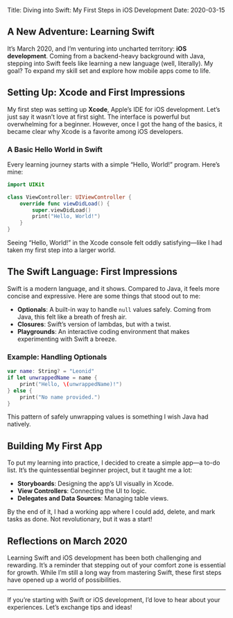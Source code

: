 Title: Diving into Swift: My First Steps in iOS Development
Date: 2020-03-15

## A New Adventure: Learning Swift

It’s March 2020, and I’m venturing into uncharted territory: **iOS development**. Coming from a backend-heavy background with Java, stepping into Swift feels like learning a new language (well, literally). My goal? To expand my skill set and explore how mobile apps come to life.

## Setting Up: Xcode and First Impressions

My first step was setting up **Xcode**, Apple’s IDE for iOS development. Let’s just say it wasn’t love at first sight. The interface is powerful but overwhelming for a beginner. However, once I got the hang of the basics, it became clear why Xcode is a favorite among iOS developers.

### A Basic Hello World in Swift

Every learning journey starts with a simple “Hello, World!” program. Here’s mine:

```swift
import UIKit

class ViewController: UIViewController {
    override func viewDidLoad() {
        super.viewDidLoad()
        print("Hello, World!")
    }
}
```

Seeing “Hello, World!” in the Xcode console felt oddly satisfying—like I had taken my first step into a larger world.

## The Swift Language: First Impressions

Swift is a modern language, and it shows. Compared to Java, it feels more concise and expressive. Here are some things that stood out to me:
- **Optionals**: A built-in way to handle `null` values safely. Coming from Java, this felt like a breath of fresh air.
- **Closures**: Swift’s version of lambdas, but with a twist.
- **Playgrounds**: An interactive coding environment that makes experimenting with Swift a breeze.

### Example: Handling Optionals

```swift
var name: String? = "Leonid"
if let unwrappedName = name {
    print("Hello, \(unwrappedName)!")
} else {
    print("No name provided.")
}
```

This pattern of safely unwrapping values is something I wish Java had natively.

## Building My First App

To put my learning into practice, I decided to create a simple app—a to-do list. It’s the quintessential beginner project, but it taught me a lot:
- **Storyboards**: Designing the app’s UI visually in Xcode.
- **View Controllers**: Connecting the UI to logic.
- **Delegates and Data Sources**: Managing table views.

By the end of it, I had a working app where I could add, delete, and mark tasks as done. Not revolutionary, but it was a start!

## Reflections on March 2020

Learning Swift and iOS development has been both challenging and rewarding. It’s a reminder that stepping out of your comfort zone is essential for growth. While I’m still a long way from mastering Swift, these first steps have opened up a world of possibilities.

---

If you’re starting with Swift or iOS development, I’d love to hear about your experiences. Let’s exchange tips and ideas!
